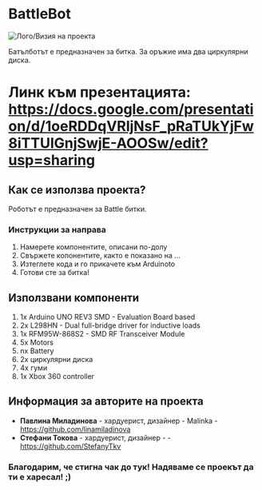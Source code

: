 # BattleBot

![Лого/Визия на проекта](path_to_logo.png)

Батълботът е предназначен за битка. За оръжие има два циркулярни диска.

# Линк към презентацията: https://docs.google.com/presentation/d/1oeRDDqVRljNsF_pRaTUkYjFw8iTTUIGnjSwjE-AOOSw/edit?usp=sharing

## Как се използва проекта?

Роботът е предназначен за Battle битки. 

### Инструкции за направа

1) Намерете компонентите, описани по-долу
2) Свържете копонентите, кaкто е показано на ...
3) Изтеглете кода и го прикачете към Arduinoto
4) Готови сте за битка!

## Използвани компоненти

1) 1x Arduino UNO REV3 SMD - Evaluation Board based 
2) 2x L298HN - Dual full-bridge driver for inductive loads 
3) 1x RFM95W-868S2 - SMD RF Transceiver Module
4) 5x Motors
5) nx Battery
6) 2x циркулярни диска
7) 4x гуми 
8) 1x Xbox 360 controller

## Информация за авторите на проекта

* **Павлина Миладинова** - хардуерист, дизайнер - Malinka - https://github.com/linamiladinova
* **Стефани Токова** - хардуерист, дизайнер - - https://github.com/StefanyTkv

### Благодарим, че стигна чак до тук! Надяваме се проекът да ти е харесал! ;)

